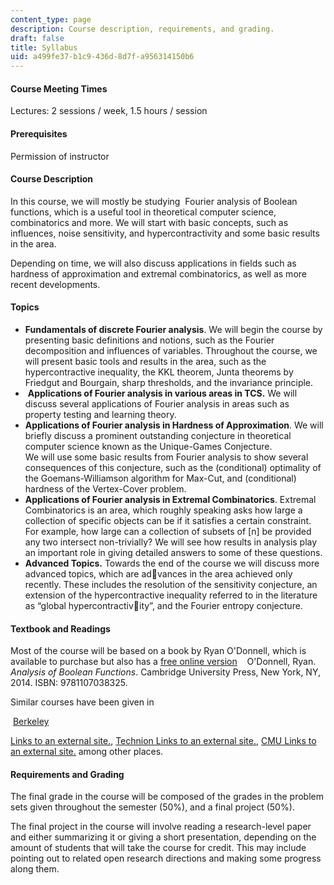 ```yaml
---
content_type: page
description: Course description, requirements, and grading.
draft: false
title: Syllabus
uid: a499fe37-b1c9-436d-8d7f-a956314150b6
---
```

#### Course Meeting Times

Lectures: 2 sessions / week, 1.5 hours / session

#### Prerequisites

Permission of instructor

#### Course Description

In this course, we will mostly be studying  Fourier analysis of Boolean functions, which is a useful tool in theoretical computer science, combinatorics and more. We will start with basic concepts, such as influences, noise sensitivity, and hypercontractivity and some basic results in the area. 

Depending on time, we will also discuss applications in fields such as hardness of approximation and extremal combinatorics, as well as more recent developments. 

#### Topics

- **Fundamentals of discrete Fourier analysis**. We will begin the course by presenting basic definitions and notions, such as the Fourier decomposition and influences of variables. Throughout the course, we will present basic tools and results in the area, such as the hypercontractive inequality, the KKL theorem, Junta theorems by Friedgut and Bourgain, sharp thresholds, and the invariance principle.
-  **Applications of Fourier analysis in various areas in TCS.** We will discuss several applications of Fourier analysis in areas such as property testing and learning theory.
- **Applications of Fourier analysis in Hardness of Approximation**. We will briefly discuss a prominent outstanding conjecture in theoretical computer science known as the Unique-Games Conjecture.    
    We will use some basic results from Fourier analysis to show several consequences of this conjecture, such as the (conditional) optimality of the Goemans-Williamson algorithm for Max-Cut, and (conditional) hardness of the Vertex-Cover problem.
- **Applications of Fourier analysis in Extremal Combinatorics**. Extremal Combinatorics is an area, which roughly speaking asks how large a collection of specific objects can be if it satisfies a certain constraint. For example, how large can a collection of subsets of \[n\] be provided any two intersect non-trivially? We will see how results in analysis play an important role in giving detailed answers to some of these questions.
- **Advanced Topics.** Towards the end of the course we will discuss more advanced topics, which are advances in the area achieved only recently. These includes the resolution of the sensitivity conjecture, an extension of the hypercontractive inequality referred to in the literature as “global hypercontractivity”, and the Fourier entropy conjecture.

#### Textbook and Readings

Most of the course will be based on a book by Ryan O'Donnell, which is available to purchase but also has a [free online version](https://www.cs.cmu.edu/~odonnell/papers/Analysis-of-Boolean-Functions-by-Ryan-ODonnell.pdf)    O'Donnell, Ryan. *Analysis of Boolean Functions*. Cambridge University Press, New York, NY, 2014. ISBN: ‎9781107038325. 

Similar courses have been given in

 [Berkeley](http://www.avishaytal.org/cs294-analysis-of-boolean-functions)  

[Links to an external site.](http://www.avishaytal.org/cs294-analysis-of-boolean-functions), [Technion Links to an external site.](https://yuvalfilmus.cs.technion.ac.il/courses/?crid=615), [CMU Links to an external site.](http://www.cs.cmu.edu/~odonnell/aobf12/) among other places. 

#### Requirements and Grading

The final grade in the course will be composed of the grades in the problem sets given throughout the semester (50%), and a final project (50%).  

The final project in the course will involve reading a research-level paper and either summarizing it or giving a short presentation, depending on the amount of students that will take the course for credit. This may include pointing out to related open research directions and making some progress along them.